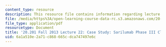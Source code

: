 ```yaml
---
content_type: resource
description: This resource file contains information regarding lecture 22.
file: /media/https%3A/open-learning-course-data-rc.s3.amazonaws.com/20-201-mechanisms-of-drug-actions-fall-2013/6a1a510e2a71c868665cdca747497e6c_MIT20_201F13_L22_cystic.pdf
file_type: application/pdf
resourcetype: Document
title: '20.201 Fall 2013 Lecture 22: Case Study: Sarilumab Phase III Clinical Result'
uid: 6a1a510e-2a71-c868-665c-dca747497e6c
---
```

